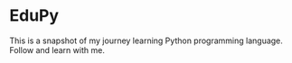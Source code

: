 # EduPy
This is a snapshot of my journey learning Python programming language.
Follow and learn with me.
